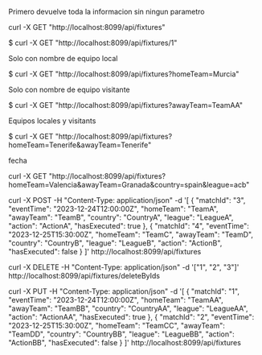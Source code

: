 
Primero devuelve toda la informacion sin ningun parametro

curl -X GET "http://localhost:8099/api/fixtures"

$ curl -X GET "http://localhost:8099/api/fixtures/1"

Solo con nombre de equipo local

$ curl -X GET "http://localhost:8099/api/fixtures?homeTeam=Murcia"

Solo con nombre de equipo visitante

$ curl -X GET "http://localhost:8099/api/fixtures?awayTeam=TeamAA"

Equipos locales y visitants

$ curl -X GET "http://localhost:8099/api/fixtures?homeTeam=Tenerife&awayTeam=Tenerife"

fecha

curl -X GET "http://localhost:8099/api/fixtures?homeTeam=Valencia&awayTeam=Granada&country=spain&league=acb"

curl -X POST -H "Content-Type: application/json" -d '[
{
"matchId": "3",
"eventTime": "2023-12-24T12:00:00Z",
"homeTeam": "TeamA",
"awayTeam": "TeamB",
"country": "CountryA",
"league": "LeagueA",
"action": "ActionA",
"hasExecuted": true
},
{
"matchId": "4",
"eventTime": "2023-12-25T15:30:00Z",
"homeTeam": "TeamC",
"awayTeam": "TeamD",
"country": "CountryB",
"league": "LeagueB",
"action": "ActionB",
"hasExecuted": false
}
]' http://localhost:8099/api/fixtures

curl -X DELETE -H "Content-Type: application/json" -d '["1", "2", "3"]' http://localhost:8099/api/fixtures/deleteByIds

curl -X PUT -H "Content-Type: application/json" -d '[
{
"matchId": "1",
"eventTime": "2023-12-24T12:00:00Z",
"homeTeam": "TeamAA",
"awayTeam": "TeamBB",
"country": "CountryAA",
"league": "LeagueAA",
"action": "ActionAA",
"hasExecuted": true
},
{
"matchId": "2",
"eventTime": "2023-12-25T15:30:00Z",
"homeTeam": "TeamCC",
"awayTeam": "TeamDD",
"country": "CountryBB",
"league": "LeagueBB",
"action": "ActionBB",
"hasExecuted": false
}
]' http://localhost:8099/api/fixtures